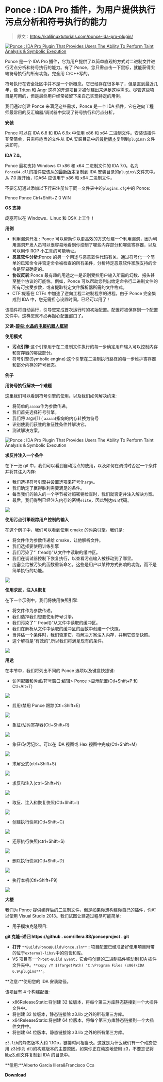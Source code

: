 # Ponce : IDA Pro 插件，为用户提供执行污点分析和符号执行的能力

> 原文：<https://kalilinuxtutorials.com/ponce-ida-pro-plugin/>

[![Ponce : IDA Pro Plugin That Provides Users The Ability To Perform Taint Analysis & Symbolic Execution](img/0d82f2b89afb1e1b63d345e016ecd93a.png "Ponce : IDA Pro Plugin That Provides Users The Ability To Perform Taint Analysis & Symbolic Execution")](https://1.bp.blogspot.com/-GANxQWO2rfY/XRUANr67TII/AAAAAAAABEQ/I31yquIZCagDHNFf-LeclGD9vqxY9x20wCLcBGAs/s1600/Ponce%2B-%2B1.gif)

Ponce 是一个 IDA Pro 插件，它为用户提供了以简单直观的方式对二进制文件进行污点分析和符号执行的能力。有了 Ponce，您只需点击一下鼠标，就能获得尖端符号执行的所有功能。完全用 C/C++写的。

符号执行在安全社区中并不是一个新概念。它已经存在很多年了，但是直到最近几年，像 [Triton](https://github.com/JonathanSalwan/Triton) 和 [Angr](http://angr.io/) 这样的开源项目才被创建出来满足这种需求。尽管这些项目是可用的，但是最终用户经常被留下来自己实现特定的用例。

我们通过创建 Ponce 来满足这些需求，Ponce 是一个 IDA 插件，它在逆向工程师最常用的反汇编器/调试器中实现了符号执行和污点分析。

**安装**

Ponce 可以在 IDA 6.8 和 IDA 6.9x 中使用 x86 和 x64 二进制文件。安装该插件非常简单，只需将适当的文件从 IDA 安装目录中的[最新版本](https://github.com/illera88/Ponce/tree/master/latest_builds)复制到`plugins\`文件夹即可。

**IDA 7.0。**

Ponce 最初支持 Windows 中 x86 和 x64 二进制文件的 IDA 7.0。名为`Ponce64.dll`的插件应该从[的最新版本](https://github.com/illera88/Ponce/tree/master/latest_builds)复制到 IDA 安装目录的`plugins\`文件夹中。从 7.0 版开始，IDA64 应该用于 x86 和 x64 二进制文件。

不要忘记通过添加以下行来注册位于同一文件夹中的`plugins.cfg`中的 Ponce:

Ponce Ponce Ctrl+Shift+Z 0 WIN

**OS 支持**

庞塞可以在 Windows、Linux 和 OSX 上工作！

**用例**

*   利用漏洞开发 : Ponce 可以帮助你以更高效的方式创建一个利用漏洞，因为利用漏洞开发人员可以很容易地看到你控制了哪些内存部分和哪些寄存器，以及可以用作 ROP 小工具的可能地址。
*   **恶意软件分析**:Ponce 的另一个用途与恶意软件代码有关。通过符号化一个简单的已知命令并否定命令被检查的所有条件，分析特定恶意软件家族支持的命令是容易确定的。
*   **协议反转**:Ponce 最有趣的用途之一是识别受控用户输入所需的幻数、报头甚至整个协议的可能性。例如，Ponce 可以帮助您列出给定命令行二进制文件的所有可接受参数，或者提取特定文件解析器所需的文件格式。
*   CTF:庞塞在 CTFs 中加速了逆向工程二进制程序的进程。由于 Ponce 完全集成到 IDA 中，您无需担心设置时间。已经可以用了！

该插件将自动运行，引导您完成首次运行时的初始配置。配置将被保存到一个配置文件中，这样您就不必再担心配置窗口了。

**又读-[碧玺:水晶的电报机器人框架](https://kalilinuxtutorials.com/tourmaline-telegram-bot/)**

**使用模式**

*   **污点引擎**:这个引擎用于在二进制文件执行的每一步确定用户输入可以控制内存和寄存器的哪些部分。
*   符号引擎(Symbolic engine):这个引擎在二进制执行路径的每一步维护寄存器和部分内存的符号状态。

**例子**

**用符号执行解决一个难题**

这里我们可以看到符号引擎的使用，以及我们如何解决约束:

*   将简单的`aaaaa`作为参数传递。
*   我们首先选择符号引擎。
*   我们将 argv[1] ( `aaaaa`)指向的内存转换为符号
*   识别使我们获胜的象征性条件并解决它。
*   测试解决方案。

![Ponce : IDA Pro Plugin That Provides Users The Ability To Perform Taint Analysis & Symbolic Execution](img/0d82f2b89afb1e1b63d345e016ecd93a.png "Ponce : IDA Pro Plugin That Provides Users The Ability To Perform Taint Analysis & Symbolic Execution")

**求反并注入一个条件**

在下一张 gif 中，我们可以看到自动污点的使用，以及如何在调试时否定一个条件并将其注入内存:

*   我们选择符号引擎并设置选项来符号化`argv`。
*   我们确定了赢得胜利需要满足的条件。
*   每当我们的输入的一个字节被对照密钥检查时，我们就否定并注入解决方案。
*   最后，我们得到已经注入内存的密钥`elite`，因此到达`Win`代码。

![](img/c4c3e646ee14db77e7c63c1cde74b7fd.png)

**使用污点引擎跟踪用户控制的输入**

在这个例子中，我们可以看到使用 cmake 的污染引擎。我们是:

*   将文件作为参数传递给 cmake，让他解析文件。
*   我们选择要使用训练引擎
*   我们污染了“` fread()”从文件中读取的缓冲区。
*   我们在调试器控制下恢复执行，以查看污点输入被移动到了哪里。
*   庞塞会给被污染的函数重新命名。这些是用户以某种方式影响的功能，而不是简单执行的功能。

![](img/e028530d2da1f11c311701f9c5ed8ae5.png)

**使用求反，注入&恢复**

在下一个示例中，我们将使用快照引擎:

*   将文件作为参数传递。
*   我们选择我们想要使用符号引擎。
*   我们污染了“` fread()”从文件中读取的缓冲区。
*   我们在解析从文件中读取的缓冲区的函数中创建一个快照。
*   当评估一个条件时，我们否定它，将解决方案注入内存，并用它恢复快照。
*   这个解将是“有效的”,所以我们将满足现有的条件。

![](img/1a251b5ce6b373f5877835fd7f84544d.png)

**用途**

在本节中，我们将列出不同的 Ponce 选项以及键盘快捷键:

*   访问配置和污点/符号窗口:编辑> Ponce >显示配置(Ctl+Shift+P 和 Ctl+Alt+T)

![](img/84619c911a15ebc9114e2fd2abc9233f.png)

*   启用/禁用 Ponce 跟踪(Ctl+Shift+E)

![](img/dda924d0a1d36f19763f128d2d6b63a3.png)

*   象征/玷污寄存器(Ctl+Shift+R)

![](img/881ee71a787fe4880414c113c38a5cff.png)

*   象征/玷污记忆。可以在 IDA 视图或 Hex 视图中完成(Ctl+Shift+M)

![](img/be7b8a81dea86c46ebcec25703cbccdc.png)

*   求解公式(ctrl+Shift+S)

![](img/d047fe3580bb462a3310fb1311f21d35.png)

*   求反和注入(ctrl+Shift+N)

![](img/1cb1b7d8a07076427f482ecf0af6249b.png)

*   取反、注入和恢复快照(Ctl+Shift+I)

![](img/9ae0496cac792f01fcf479879eeec922.png)

*   创建执行快照(Ctl+Shift+C)

![](img/1d6dca77abedce0ae9eb1c0d46dac4e3.png)

*   还原执行快照(ctrl+Shift+S)

![](img/9ebd1c8e99695c1219dfdc54b30a99ec.png)

*   删除执行快照(Ctl+Shift+D)

![](img/8579cf4997458cbe0eb852764afaa04c.png)

*   执行本机(Ctl+Shift+F9)

![](img/cef386d56c53fed73d6aa4f6ce68a738.png)

**大楼**

我们为 Ponce 提供编译后的二进制文件，但是如果你想构建你自己的插件，你可以使用 Visual Studio 2013。我们试图让建造过程尽可能简单:

*   用子模块克隆项目:

**git 克隆–递归 https://github . com/illera 88/ponceproject . git**

*   **打开** `**Build\PonceBuild\Ponce.sln**` **:** 项目配置已经准备好使用项目附带的位于`external-libs\`中的包含和库。
*   VS 项目有一个`Post-Build Event`，它会将创建的二进制插件移动到 IDA 插件文件夹中。`**copy /Y $(TargetPath) "C:\Program Files (x86)\IDA 6.9\plugins**"`。

**注意:**使用您的 IDA 安装路径。

该项目有 4 个构建配置:

*   x86ReleaseStatic:将创建 32 位版本，将每个第三方库静态链接到一个大插件文件中。
*   将创建 32 位版本，静态链接除 z3.lib 之外的所有第三方库。
*   x64ReleaseStatic:将创建 64 位版本，将每个第三方库静态链接到一个大插件文件中。
*   将创建 64 位版本，静态链接除 z3.lib 之外的所有第三方库。

`z3.lib`的静态版本大约 1.1Gb，链接时间相当长。这就是为什么我们有一个动态使用 z3(作为 dll)的构建版本的主要原因。如果你正在动态地使用 z3，不要忘记将[libz3.dll](https://github.com/illera88/Ponce/blob/master/external-libs/libs/Z3_dyn_rest_static_MT_x86/libz3.dll)文件复制到 IDA 的目录中。

**信用:**Alberto Garcia Illera&Francisco Oca

[**Download**](https://github.com/illera88/Ponce#installation)